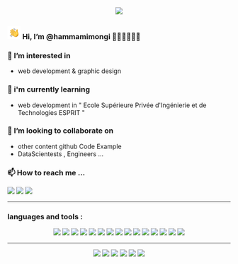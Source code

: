 <div align="center">
<img height="400px" src="https://miro.medium.com/max/1360/0*7Q3yvSIv_t0ioJ-Z.gif"/>
</div>

### <img src="https://raw.githubusercontent.com/AVS1508/AVS1508/master/assets/Hand%20Wave.gif" width="30px"> Hi, I’m @hammamimongi 👨🏻‍💻👨🏻‍💻
### 👀 I’m interested in 
- web development & graphic design
### 🌱 i'm currently learning 
- web development in "  Ecole Supérieure Privée d'Ingénierie et de Technologies ESPRIT " 

### 💞️ I’m looking to collaborate on 
-  other content github Code Example
- DataScientests , Engineers ... 
 


### 📫 How to reach me ...

<div align="left">
<a href="https://www.facebook.com/monji.mana3rich/">   <img   src="https://img.icons8.com/cute-clipart/50/000000/facebook.png"/></a>
<a href="https://www.instagram.com/mongi_hammami/">    <img src="https://img.icons8.com/cute-clipart/50/000000/instagram-new.png"/></a>
<a href="https://www.linkedin.com/in/hammamimongi98/"> <img src="https://img.icons8.com/cute-clipart/50/000000/linkedin.png"/></a>
</div>
<hr>

### languages and tools  :

<div align="center">
<img src="https://img.icons8.com/color/50/000000/java-coffee-cup-logo--v2.png"/>
<img src="https://img.icons8.com/color/50/000000/php.png"/>
 <img src="https://img.icons8.com/color/48/000000/spring-logo.png"/>
<img src="https://img.icons8.com/color/50/000000/symfony.png"/>
<img src="https://img.icons8.com/color/50/000000/javascript--v2.png"/>
<img src="https://img.icons8.com/color/48/000000/angularjs.png"/>
 <img src="https://img.icons8.com/color/50/000000/html-5.png"/>
<img src="https://img.icons8.com/color/50/000000/css3.png"/>
<img src="https://img.icons8.com/color/50/000000/bootstrap.png"/>
<img src="https://img.icons8.com/color/50/000000/mysql-logo.png"/>
<img src="https://img.icons8.com/color/50/000000/oracle-logo.png"/>
 <img src="https://img.icons8.com/color/48/000000/mongodb.png"/>
  <img src="https://img.icons8.com/color/48/000000/graphql.png"/>
<img src="https://img.icons8.com/office/16/000000/api-settings.png"/>
<img src="https://img.icons8.com/material-outlined/50/000000/github.png"/>
 <hr>
 <img src="https://img.icons8.com/color-glass/50/000000/adobe-illustrator.png"/>
<img src="https://img.icons8.com/color-glass/50/000000/adobe-photoshop.png"/>
<img src="https://img.icons8.com/cute-clipart/50/000000/adobe-xd.png"/>
<img src="https://img.icons8.com/fluency/50/000000/adobe-after-effects.png"/>
<img src="https://img.icons8.com/fluency/50/000000/adobe-premiere-pro.png"/>
<img src="https://img.icons8.com/color/50/000000/c-plus-plus-logo.png"/>
</div>
<!---
hammamimongi/hammamimongi is a ✨ special ✨ repository because its `README.md` (this file) appears on your GitHub profile.
You can click the Preview link to take a look at your changes.
--->
